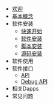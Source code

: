 <!-- docs/_sidebar.md -->

* [欢迎](/README.md)
* [基本概念](introduction/)
* 软件安装
  * [快速开始](installation/quick-start.md)
  * [软件安装](installation/install.md)
  * [脚本安装](installation/install-from-script.md)
  * [源码安装](installation/install-from-source.md)
* 软件使用
* 软件接口
  * [API](api-reference/)
  *  [Debug API](api-reference/)
* 相关Dapps
* 常见问题
